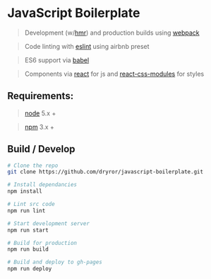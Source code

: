 # JavaScript Boilerplate

>Development (w/[hmr](https://webpack.github.io/docs/hot-module-replacement.html)) and production builds using [webpack](http://webpack.github.io)

>Code linting with [eslint](http://eslint.org) using airbnb preset

>ES6 support via [babel](https://babeljs.io)

>Components via [react](https://facebook.github.io/react/) for js and [react-css-modules](https://github.com/gajus/react-css-modules) for styles

## Requirements:

> [node](https://nodejs.org/en/) 5.x +

> [npm](https://www.npmjs.com) 3.x +

## Build / Develop
```bash
# Clone the repo
git clone https://github.com/dryror/javascript-boilerplate.git

# Install dependancies
npm install

# Lint src code
npm run lint

# Start development server
npm run start

# Build for production
npm run build

# Build and deploy to gh-pages
npm run deploy
```

